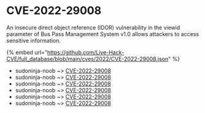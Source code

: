 # CVE-2022-29008

An insecure direct object reference (IDOR) vulnerability in the viewid parameter of Bus Pass Management System v1.0 allows attackers to access sensitive information.

{% embed url="https://github.com/Live-Hack-CVE/full_database/blob/main/cves/2022/CVE-2022-29008.json" %}


* sudoninja-noob ~> [CVE-2022-29008](https://www.alice-snow.ru/2022/database/cve-2022-29008/cve-2022-29008-sudoninja-noob)
* sudoninja-noob ~> [CVE-2022-29008](https://www.alice-snow.ru/2022/database/cve-2022-29008/cve-2022-29008-sudoninja-noob)
* sudoninja-noob ~> [CVE-2022-29008](https://www.alice-snow.ru/2022/database/cve-2022-29008/cve-2022-29008-sudoninja-noob)
* sudoninja-noob ~> [CVE-2022-29008](https://www.alice-snow.ru/2022/database/cve-2022-29008/cve-2022-29008-sudoninja-noob)
* sudoninja-noob ~> [CVE-2022-29008](https://www.alice-snow.ru/2022/database/cve-2022-29008/cve-2022-29008-sudoninja-noob)
* sudoninja-noob ~> [CVE-2022-29008](https://www.alice-snow.ru/2022/database/cve-2022-29008/cve-2022-29008-sudoninja-noob)